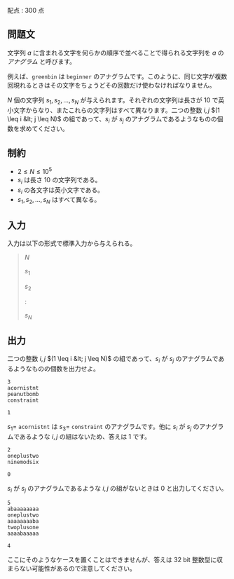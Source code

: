 配点 : $300$ 点

## 問題文

文字列 $a$ に含まれる文字を何らかの順序で並べることで得られる文字列を $a$ の *アナグラム* と呼びます。

例えば、`greenbin` は `beginner` のアナグラムです。このように、同じ文字が複数回現れるときはその文字をちょうどその回数だけ使わなければなりません。

$N$ 個の文字列 $s_1, s_2, \ldots, s_N$ が与えられます。それぞれの文字列は長さが $10$ で英小文字からなり、またこれらの文字列はすべて異なります。二つの整数 $i, j$ $(1 \leq i &lt; j \leq N)$ の組であって、$s_i$ が $s_j$ のアナグラムであるようなものの個数を求めてください。

## 制約

- $2 \leq N \leq 10^5$
- $s_i$ は長さ $10$ の文字列である。
- $s_i$ の各文字は英小文字である。
- $s_1, s_2, \ldots, s_N$ はすべて異なる。

## 入力

入力は以下の形式で標準入力から与えられる。

> $N$
> 
> $s_1$
> 
> $s_2$
> 
> $:$
> 
> $s_N$

## 出力

二つの整数 $i, j$ $(1 \leq i &lt; j \leq N)$ の組であって、$s_i$ が $s_j$ のアナグラムであるようなものの個数を出力せよ。

```input1
3
acornistnt
peanutbomb
constraint
```

```output1
1
```

$s_1 =$ `acornistnt` は $s_3 =$ `constraint` のアナグラムです。他に $s_i$ が $s_j$ のアナグラムであるような $i, j$ の組はないため、答えは $1$ です。

```input2
2
oneplustwo
ninemodsix
```

```output2
0
```

$s_i$ が $s_j$ のアナグラムであるような $i, j$ の組がないときは $0$ と出力してください。

```input3
5
abaaaaaaaa
oneplustwo
aaaaaaaaba
twoplusone
aaaabaaaaa
```

```output3
4
```

ここにそのようなケースを置くことはできませんが、答えは $32$ bit 整数型に収まらない可能性があるので注意してください。